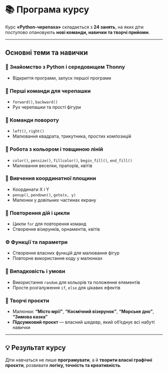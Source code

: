 # 📚 Програма курсу

Курс **«Python-черепаха»** складається з **24 занять**, на яких діти поступово опановують **нові команди, навички та творчі прийоми**.

---

## Основні теми та навички

### 🐍 Знайомство з Python і середовищем Thonny
- Відкриття програми, запуск першої програми  

### 🐢 Перші команди для черепашки
- `forward()`, `backward()`  
- Рух черепашки та прості фігури  

### 🔄 Команди повороту
- `left()`, `right()`  
- Малювання квадрата, трикутника, простих композицій  

### 🎨 Робота з кольором і товщиною ліній
- `color()`, `pensize()`, `fillcolor()`, `begin_fill()`, `end_fill()`  
- Малювання веселки, прапорів, квітів  

### 📐 Вивчення координатної площини
- Координати X і Y  
- `penup()`, `pendown()`, `goto(x, y)`  
- Малюнки у довільних частинах екрану  

### 🔁 Повторення дій і цикли
- Цикли `for` для повторення команд  
- Створення візерунків, орнаментів, квітів  

### ⚙️ Функції та параметри
- Створення власних функцій для малювання фігур  
- Повторне використання коду у малюнках  

### 🎲 Випадковість і умови
- Використання `random` для кольорів та положення елементів  
- Просте розгалуження `if`, `else` для цікавих ефектів  

### 🌟 Творчі проєкти
- Малюнки: **“Місто мрії”**, **“Космічний візерунок”**, **“Морське дно”**, **“Зимова казка”**  
- **Підсумковий проєкт** — власний шедевр, який об’єднує всі набуті навички

---

## 💡 Результат курсу
Діти навчаться не лише **програмувати**, а й **творити власні графічні проєкти**, розвивати **логіку, точність та креативність**.
